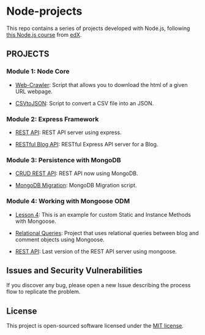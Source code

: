 # Node-projects

This repo contains a series of projects developed with Node.js, following [this Node.js course][1] from [edX][2].

[1]: https://www.edx.org/course/introduction-node-js-microsoft-dev283x "Introduction to Node.js"

[2]: https://www.edx.org/

## PROJECTS

### Module 1: Node Core

* [Web-Crawler][3]: Script that allows you to download the html of a given URL webpage.

* [CSVtoJSON][4]: Script to convert a CSV file into an JSON.

### Module 2: Express Framework

* [REST API][5]: REST API server using express.

* [RESTful Blog API][6]: RESTful Express API server for a Blog.

### Module 3: Persistence with MongoDB

* [CRUD REST API][7]: REST API now using MongoDB.

* [MongoDB Migration][8]: MongoDB Migration script.

### Module 4: Working with Mongoose ODM

* [Lesson 4][9]: This is an example for custom Static and Instance Methods with Mongoose.

* [Relational Queries][10]: Project that uses relational queries between blog and comment objects using Mongoose.

* [REST API][11]: Last version of the REST API server using mongoose.

[3]: /Module_01/Web-Crawler

[4]: /Module_01/CSVtoJSON

[5]: /Module_02/rest-api

[6]: /Module_02/Blog-server

[7]: /Module_03/crud-mongo-rest-api

[8]: /Module_03/MongoDB-Migration

[9]: /Module_04/Lesson_04

[10]: /Module_04/Relational_Queries

[11]: /Module_04/Rest-API

## Issues and Security Vulnerabilities

If you discover any bug, please  open a new Issue describing the process flow to replicate the problem.

## License

This project is open-sourced software licensed under the [MIT license](https://opensource.org/licenses/MIT).
